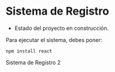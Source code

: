 <h1>Sistema de Registro</h1>

- Estado del proyecto en construcción.

Para ejecutar el sistema, debes poner:

```npm install react```

Sistema de Registro 2
